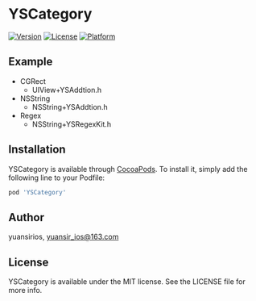 # YSCategory

[![Version](https://img.shields.io/cocoapods/v/YSCategory.svg?style=flat)](https://cocoapods.org/pods/YSCategory)
[![License](https://img.shields.io/cocoapods/l/YSCategory.svg?style=flat)](https://cocoapods.org/pods/YSCategory)
[![Platform](https://img.shields.io/cocoapods/p/YSCategory.svg?style=flat)](https://cocoapods.org/pods/YSCategory)

## Example
*   CGRect
       * UIView+YSAddtion.h
*   NSString
       * NSString+YSAddtion.h
*   Regex
       * NSString+YSRegexKit.h

## Installation

YSCategory is available through [CocoaPods](https://cocoapods.org). To install
it, simply add the following line to your Podfile:

```ruby
pod 'YSCategory'
```

## Author

yuansirios, yuansir_ios@163.com

## License

YSCategory is available under the MIT license. See the LICENSE file for more info.
